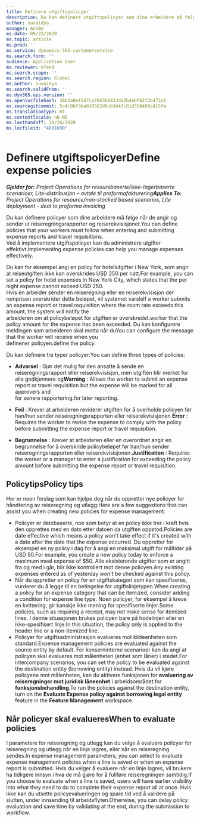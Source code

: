 ```yaml
---
title: Definere utgiftspolicyer
description: Du kan definere utgiftspolicyer som dine arbeidere må følge når de angir og sender ut reiseregningsrapporter og reiserekvisisjoner.
author: suvaidya
manager: AnnBe
ms.date: 09/23/2020
ms.topic: article
ms.prod: ''
ms.service: dynamics-365-customerservice
ms.search.form: ''
audience: Application User
ms.reviewer: kfend
ms.search.scope: ''
ms.search.region: Global
ms.author: suvaidya
ms.search.validFrom: ''
ms.dyn365.ops.version: ''
ms.openlocfilehash: 30b3a0e1547ca7043b1433da2b4ebf02f2b473a1
ms.sourcegitcommit: 5c4c9bf3ba018562d6cb3443c01d550489c415fa
ms.translationtype: HT
ms.contentlocale: nb-NO
ms.lasthandoff: 10/16/2020
ms.locfileid: "4081690"
---
```

# <a name="define-expense-policies"></a><span data-ttu-id="5c93f-103">Definere utgiftspolicyer</span><span class="sxs-lookup"><span data-stu-id="5c93f-103">Define expense policies</span></span>

<span data-ttu-id="5c93f-104">_**Gjelder for:** Project Operations for ressursbaserte/ikke-lagerbaserte scenarioer, Lite-distribusjon – avtale til proformafakturering_</span><span class="sxs-lookup"><span data-stu-id="5c93f-104">_**Applies To:** Project Operations for resource/non-stocked based scenarios, Lite deployment - deal to proforma invoicing_</span></span>

<span data-ttu-id="5c93f-105">Du kan definere policyer som dine arbeidere må følge når de angir og sender ut reiseregningsrapporter og reiserekvisisjoner.</span><span class="sxs-lookup"><span data-stu-id="5c93f-105">You can define policies that your workers must follow when entering and submitting expense reports and travel requisitions.</span></span>         
<span data-ttu-id="5c93f-106">Ved å implementere utgiftspolicyer kan du administrere utgifter effektivt.</span><span class="sxs-lookup"><span data-stu-id="5c93f-106">Implementing expense policies can help you manage expenses effectively.</span></span>         

<span data-ttu-id="5c93f-107">Du kan for eksempel angi en policy for hotellutgifter i New York, som angir at reiseutgiften ikke kan overskrides USD 250 per natt.</span><span class="sxs-lookup"><span data-stu-id="5c93f-107">For example, you can set a policy for hotel expenses in New York City, which states that the per night expense cannot exceed USD 250.</span></span>       
<span data-ttu-id="5c93f-108">Hvis en arbeider sender en reiseregning eller en reiserekvisisjon der romprisen overskrider dette beløpet, vil systemet varsle</span><span class="sxs-lookup"><span data-stu-id="5c93f-108">If a worker submits an expense report or travel requisition where the room rate exceeds this amount, the system will notify the</span></span>         
<span data-ttu-id="5c93f-109">arbeideren om at policybeløpet for utgiften er overskredet.</span><span class="sxs-lookup"><span data-stu-id="5c93f-109">worker that the policy amount for the expense has been exceeded.</span></span> <span data-ttu-id="5c93f-110">Du kan konfigurere meldingen som arbeideren skal motta når du</span><span class="sxs-lookup"><span data-stu-id="5c93f-110">You can configure the message that the worker will receive when you</span></span>        
<span data-ttu-id="5c93f-111">definener policyen.</span><span class="sxs-lookup"><span data-stu-id="5c93f-111">define the policy.</span></span>      
        
<span data-ttu-id="5c93f-112">Du kan definere tre typer policyer:</span><span class="sxs-lookup"><span data-stu-id="5c93f-112">You can define three types of policies:</span></span>         
        
- <span data-ttu-id="5c93f-113">**Advarsel** : Gjør det mulig for den ansatte å sende en reiseregningsrapport eller reiserekvisisjon, men utgiften blir merket for alle godkjennere og</span><span class="sxs-lookup"><span data-stu-id="5c93f-113">**Warning** : Allows the worker to submit an expense report or travel requisition but the expense will be marked for all approvers and</span></span>         
  <span data-ttu-id="5c93f-114">for senere rapportering.</span><span class="sxs-lookup"><span data-stu-id="5c93f-114">for later reporting.</span></span>        

- <span data-ttu-id="5c93f-115">**Feil** : Krever at arbeideren reviderer utgiften for å overholde policyen før han/hun sender reiseregningsrapporten eller reiserekvisisjonen.</span><span class="sxs-lookup"><span data-stu-id="5c93f-115">**Error** : Requires the worker to revise the expense to comply with the policy before submitting the expense report or travel requisition.</span></span>        
 
 - <span data-ttu-id="5c93f-116">**Begrunnelse** : Krever at arbeideren eller en overordnet angir en begrunnelse for å overskride policybeløpet før han/hun sender reiseregningsrapporten eller reiserekvisisjonen.</span><span class="sxs-lookup"><span data-stu-id="5c93f-116">**Justification** : Requires the worker or a manager to enter a justification for exceeding the policy amount before submitting the expense report or travel requisition.</span></span>        

## <a name="policy-tips"></a><span data-ttu-id="5c93f-117">Policytips</span><span class="sxs-lookup"><span data-stu-id="5c93f-117">Policy tips</span></span>
<span data-ttu-id="5c93f-118">Her er noen forslag som kan hjelpe deg når du oppretter nye policyer for håndtering av reiseregning og utlegg:</span><span class="sxs-lookup"><span data-stu-id="5c93f-118">Here are a few suggestions that can assist you when creating new policies for expense management:</span></span> 

- <span data-ttu-id="5c93f-119">Policyer er datobaserte, noe som betyr at en policy ikke trer i kraft hvis den opprettes med en dato etter datoen da utgiften oppstod.</span><span class="sxs-lookup"><span data-stu-id="5c93f-119">Policies are date effective which means a policy won't take effect if it's created with a date after the date that the expense occurred.</span></span> <span data-ttu-id="5c93f-120">Du oppretter for eksempel en ny policy i dag for å angi en maksimal utgift for måltider på USD 50.</span><span class="sxs-lookup"><span data-stu-id="5c93f-120">For example, you create a new policy today to enforce a maximum meal expense of $50.</span></span> <span data-ttu-id="5c93f-121">Alle eksisterende utgifter som er angitt fra og med i går, blir ikke kontrollert mot denne policyen.</span><span class="sxs-lookup"><span data-stu-id="5c93f-121">Any existing expenses entered as of yesterday won't be checked against this policy.</span></span>
- <span data-ttu-id="5c93f-122">Når du oppretter en policy for en utgiftskategori som kan spesifiseres, vurderer du å legge til en betingelse for utgiftslinjetypen.</span><span class="sxs-lookup"><span data-stu-id="5c93f-122">When creating a policy for an expense category that can be itemized, consider adding a condition for expense line type.</span></span> <span data-ttu-id="5c93f-123">Noen policyer, for eksempel å kreve en kvittering, gir kanskje ikke mening for spesifiserte linjer.</span><span class="sxs-lookup"><span data-stu-id="5c93f-123">Some policies, such as requiring a receipt, may not make sense for itemized lines.</span></span> <span data-ttu-id="5c93f-124">I denne situasjonen brukes policyen bare på hodelinjen eller en ikke-spesifisert linje.</span><span class="sxs-lookup"><span data-stu-id="5c93f-124">In this situation, the policy only is applied to the header line or a non-itemized line.</span></span> 
- <span data-ttu-id="5c93f-125">Policyer for utgiftsadministrasjon evalueres mot kildeenheten som standard.</span><span class="sxs-lookup"><span data-stu-id="5c93f-125">Expense management policies are evaluated against the source entity by default.</span></span> <span data-ttu-id="5c93f-126">For konserninterne scenarioer kan du angi at policyen skal evalueres mot målenheten (enhet som låner) i stedet.</span><span class="sxs-lookup"><span data-stu-id="5c93f-126">For intercompany scenarios, you can set the policy to be evaluated against the destination entity (borrowing entity) instead.</span></span> <span data-ttu-id="5c93f-127">Hvis du vil kjøre policyene mot målenheten, kan du aktivere funksjonen for **evaluering av reiseregninger mot juridisk låneenhet** i arbeidsområdet for **funksjonsbehandling**.</span><span class="sxs-lookup"><span data-stu-id="5c93f-127">To run the policies against the destination entity, turn on the **Evaluate Expense policy against borrowing legal entity** feature in the **Feature Management** workspace.</span></span>

## <a name="when-to-evaluate-policies"></a><span data-ttu-id="5c93f-128">Når policyer skal evalueres</span><span class="sxs-lookup"><span data-stu-id="5c93f-128">When to evaluate policies</span></span>

<span data-ttu-id="5c93f-129">I parametere for reiseregning og utlegg kan du velge å evaluere policyer for reiseregning og utlegg når en linje lagres, eller når en reiseregning sendes.</span><span class="sxs-lookup"><span data-stu-id="5c93f-129">In expense management parameters, you can select to evaluate expense management policies when a line is saved or when an expense report is submitted.</span></span> <span data-ttu-id="5c93f-130">Hvis du velger å evaluere når en linje lagres, vil brukere ha tidligere innsyn i hva de må gjøre for å fullføre reiseregningen samtidig.</span><span class="sxs-lookup"><span data-stu-id="5c93f-130">If you choose to evaluate when a line is saved, users will have earlier visibility into what they need to do to complete their expense report all at once.</span></span> <span data-ttu-id="5c93f-131">Hvis ikke kan du utsette policyevalueringen og spare tid ved å validere på slutten, under innsending til arbeidsflyten.</span><span class="sxs-lookup"><span data-stu-id="5c93f-131">Otherwise, you can delay policy evaluation and save time by validating at the end, during the submission to workflow.</span></span>
